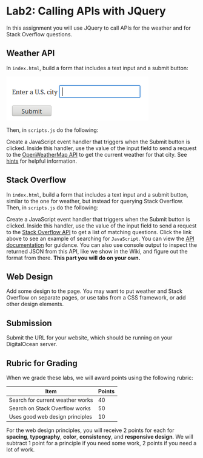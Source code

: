 # Lab2: Calling APIs with JQuery

In this assignment you will use JQuery to call APIs for the weather and for Stack Overflow
questions.

## Weather API

In `index.html`, build a form that includes a text input and a submit button:

![weather form](images/weatherForm.png)

Then, in `scripts.js` do the following:

Create a JavaScript event handler that triggers when the Submit
button is clicked. Inside this handler, use the value of the input
field to send a request to the [OpenWeatherMap
API](https://openweathermap.org/api) to get the current weather for
that city. See
[hints](https://github.com/BYU-CS260-Winter-2018/lab2/wiki/Weather-API)
for helpful information.

## Stack Overflow

In `index.html`, build a form that includes a text input and a submit
button, similar to the one for weather, but instead for querying Stack
Overflow.  Then, in `scripts.js` do the following:

Create a JavaScript event handler that triggers when the Submit
button is clicked. Inside this handler, use the value of the input
field to send a request to the <a
href="https://api.stackexchange.com/2.2/search?order=desc&sort=activity&site=stackoverflow&intitle=javascript">Stack
Overflow API</a> to get a list of matching questions. Click the link
above to see an example of searching for `JavaScript`.  You can view
the [API documentation](https://api.stackexchange.com/docs/search) for
guidance. You can also use console output to inspect the returned JSON
from this API, like we show in the Wiki, and figure out the format
from there. **This part you will do on your own.**

## Web Design

Add some design to the page. You may want to put weather and Stack
Overflow on separate pages, or use tabs from a CSS framework, or
add other design elements.

## Submission

Submit the URL for your website, which should be running on your DigitalOcean server.

## Rubric for Grading

When we grade these labs, we will award points using the following
rubric:

Item | Points
--- | ---
Search for current weather works | 40
Search on Stack Overflow works | 50
Uses good web design principles | 10

For the web design principles, you will receive 2 points for each for
**spacing**, **typography**, **color**, **consistency**, and
**responsive design**. We will subtract 1 point for a principle if you
need some work, 2 points if you need a lot of work.
